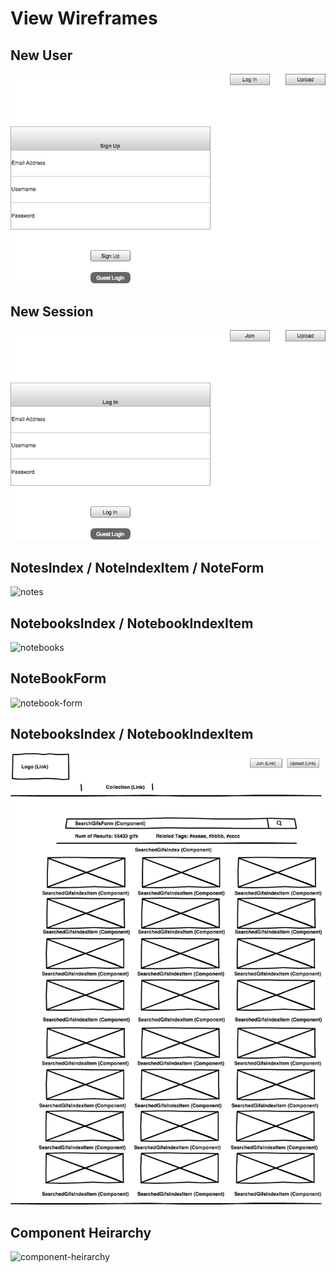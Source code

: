 # View Wireframes

## New User
![new-user]

## New Session
![new-session]

## NotesIndex / NoteIndexItem / NoteForm
![notes]

## NotebooksIndex / NotebookIndexItem
![notebooks]

## NoteBookForm
![notebook-form]

## NotebooksIndex / NotebookIndexItem
![search]


## Component Heirarchy
![component-heirarchy]

[new-user]: ./wireframes/new_user.png
[new-session]: ./wireframes/new_session.png
[notes]: ./wireframes/root_notes.png
[notebooks]: ./wireframes/root_notebooks.png
[notebook-form]: ./wireframes/notebook_form.png
[search]: ./wireframes/component_searchIndex.png
[component-heirarchy]: ./wireframes/component_heirarchy.png
